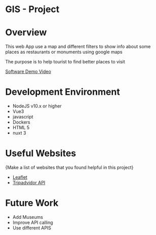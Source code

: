 # GIS - Project

# Overview

This web App use a map and different filters to show info about some places as restaurants
or monuments using google maps

The purpose is to help tourist to find better places to visit


[Software Demo Video](https://www.youtube.com/watch?v=fcSnyPbw7RA&ab_channel=OsvaldoBauzan)

# Development Environment

- NodeJS v10.x or higher
- Vue3
- javascript
- Dockers
- HTML 5
- nuxt 3

# Useful Websites

{Make a list of websites that you found helpful in this project}
* [Leaflet](https://leafletjs.com/)
* [Tripadvidor API](https://www.tripadvisor.com/developers)

# Future Work

* Add Museums 
* Improve API calling 
* Use different APIS